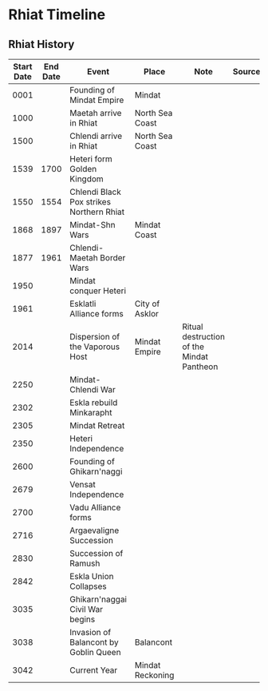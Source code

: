 # Rhiat Timeline

## Rhiat History

| Start Date |	End Date |	Event |	Place |	Note | Source |
|------------|-----------|--------|-------|------|--------|
| 0001		 |           | Founding of Mindat Empire	|Mindat		|
| 1000		 |           | Maetah arrive in Rhiat	|North Sea Coast	|	
| 1500		 |           | Chlendi arrive in Rhiat	|North Sea Coast	|	
| 1539	     | 1700	     | Heteri form Golden Kingdom			|
| 1550	     | 1554	     | Chlendi Black Pox strikes Northern Rhiat |			
| 1868	     | 1897	     | Mindat-Shn Wars	|Mindat Coast		|
| 1877	     | 1961	     | Chlendi-Maetah Border Wars			|
| 1950	     |	         | Mindat conquer Heteri			|
| 1961	     |	         | Esklatli Alliance forms|	City of Asklor |		
| 2014	     |	         | Dispersion of the Vaporous Host|	Mindat Empire|	Ritual destruction of the Mindat Pantheon	|
| 2250	     |	         | Mindat-Chlendi War |			
| 2302	     |	         | Eskla rebuild Minkarapht |			
| 2305	     |	         | Mindat Retreat			|
| 2350	     |	         | Heteri Independence		|	
| 2600	     |	         | Founding of Ghikarn'naggi	|		
| 2679	     |	         | Vensat Independence			|
| 2700	     |	         | Vadu Alliance forms			|
| 2716	     |	         | Argaevaligne Succession		|	
| 2830	     |	         | Succession of Ramush		|	
| 2842	     |	         | Eskla Union Collapses		|	
| 3035	     |	         | Ghikarn'naggai Civil War begins |			
| 3038	     |	         | Invasion of Balancont by Goblin Queen|	Balancont |		
| 3042	     |	         | Current Year	|	Mindat Reckoning |